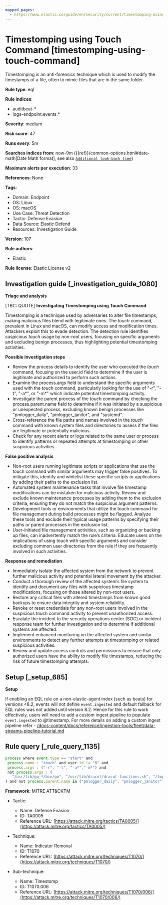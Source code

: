 ```yaml
---
mapped_pages:
  - https://www.elastic.co/guide/en/security/current/timestomping-using-touch-command.html
---
```


# Timestomping using Touch Command [timestomping-using-touch-command]

Timestomping is an anti-forensics technique which is used to modify the timestamps of a file, often to mimic files that are in the same folder.

**Rule type**: eql

**Rule indices**:

* auditbeat-*
* logs-endpoint.events.*

**Severity**: medium

**Risk score**: 47

**Runs every**: 5m

**Searches indices from**: now-9m ({{ref}}/common-options.html#date-math[Date Math format], see also [`Additional look-back time`](docs-content://solutions/security/detect-and-alert/create-detection-rule.md#rule-schedule))

**Maximum alerts per execution**: 33

**References**: None

**Tags**:

* Domain: Endpoint
* OS: Linux
* OS: macOS
* Use Case: Threat Detection
* Tactic: Defense Evasion
* Data Source: Elastic Defend
* Resources: Investigation Guide

**Version**: 107

**Rule authors**:

* Elastic

**Rule license**: Elastic License v2

## Investigation guide [_investigation_guide_1080]

**Triage and analysis**

[TBC: QUOTE]
**Investigating Timestomping using Touch Command**

Timestomping is a technique used by adversaries to alter file timestamps, making malicious files blend with legitimate ones. The *touch* command, prevalent in Linux and macOS, can modify access and modification times. Attackers exploit this to evade detection. The detection rule identifies suspicious *touch* usage by non-root users, focusing on specific arguments and excluding benign processes, thus highlighting potential timestomping activities.

**Possible investigation steps**

* Review the process details to identify the user who executed the *touch* command, focusing on the user.id field to determine if the user is legitimate and authorized to perform such actions.
* Examine the process.args field to understand the specific arguments used with the *touch* command, particularly looking for the use of "-r", "-t", "-a*", or "-m*" which indicate potential timestomping activity.
* Investigate the parent process of the *touch* command by checking the process.parent.name field to determine if it was initiated by a suspicious or unexpected process, excluding known benign processes like "pmlogger_daily", "pmlogger_janitor", and "systemd".
* Cross-reference the file paths and names involved in the *touch* command with known system files and directories to assess if the files are legitimate or potentially malicious.
* Check for any recent alerts or logs related to the same user or process to identify patterns or repeated attempts at timestomping or other suspicious activities.

**False positive analysis**

* Non-root users running legitimate scripts or applications that use the touch command with similar arguments may trigger false positives. To mitigate this, identify and whitelist these specific scripts or applications by adding their paths to the exclusion list.
* Automated system maintenance tasks that involve file timestamp modifications can be mistaken for malicious activity. Review and exclude known maintenance processes by adding them to the exclusion criteria, ensuring they do not match the suspicious argument patterns.
* Development tools or environments that utilize the touch command for file management during build processes might be flagged. Analyze these tools and exclude their typical usage patterns by specifying their paths or parent processes in the exclusion list.
* User-initiated file management activities, such as organizing or backing up files, can inadvertently match the rule’s criteria. Educate users on the implications of using touch with specific arguments and consider excluding common user directories from the rule if they are frequently involved in such activities.

**Response and remediation**

* Immediately isolate the affected system from the network to prevent further malicious activity and potential lateral movement by the attacker.
* Conduct a thorough review of the affected system’s file system to identify and document any files with suspicious timestamp modifications, focusing on those altered by non-root users.
* Restore any critical files with altered timestamps from known good backups to ensure data integrity and system reliability.
* Revoke or reset credentials for any non-root users involved in the suspicious *touch* command activity to prevent unauthorized access.
* Escalate the incident to the security operations center (SOC) or incident response team for further investigation and to determine if additional systems are affected.
* Implement enhanced monitoring on the affected system and similar environments to detect any further attempts at timestomping or related suspicious activities.
* Review and update access controls and permissions to ensure that only authorized users have the ability to modify file timestamps, reducing the risk of future timestomping attempts.


## Setup [_setup_685]

**Setup**

If enabling an EQL rule on a non-elastic-agent index (such as beats) for versions <8.2, events will not define `event.ingested` and default fallback for EQL rules was not added until version 8.2. Hence for this rule to work effectively, users will need to add a custom ingest pipeline to populate `event.ingested` to @timestamp. For more details on adding a custom ingest pipeline refer - [/docs-content/docs/reference/ingestion-tools/fleet/data-streams-pipeline-tutorial.md](docs-content://reference/ingestion-tools/fleet/data-streams-pipeline-tutorial.md)


## Rule query [_rule_query_1135]

```js
process where event.type == "start" and
 process.name : "touch" and user.id != "0" and
 process.args : ("-r", "-t", "-a*","-m*") and
 not process.args : (
   "/usr/lib/go-*/bin/go", "/usr/lib/dracut/dracut-functions.sh", "/tmp/KSInstallAction.*/m/.patch/*"
) and not process.parent.name in ("pmlogger_daily", "pmlogger_janitor", "systemd")
```

**Framework**: MITRE ATT&CKTM

* Tactic:

    * Name: Defense Evasion
    * ID: TA0005
    * Reference URL: [https://attack.mitre.org/tactics/TA0005/](https://attack.mitre.org/tactics/TA0005/)

* Technique:

    * Name: Indicator Removal
    * ID: T1070
    * Reference URL: [https://attack.mitre.org/techniques/T1070/](https://attack.mitre.org/techniques/T1070/)

* Sub-technique:

    * Name: Timestomp
    * ID: T1070.006
    * Reference URL: [https://attack.mitre.org/techniques/T1070/006/](https://attack.mitre.org/techniques/T1070/006/)



